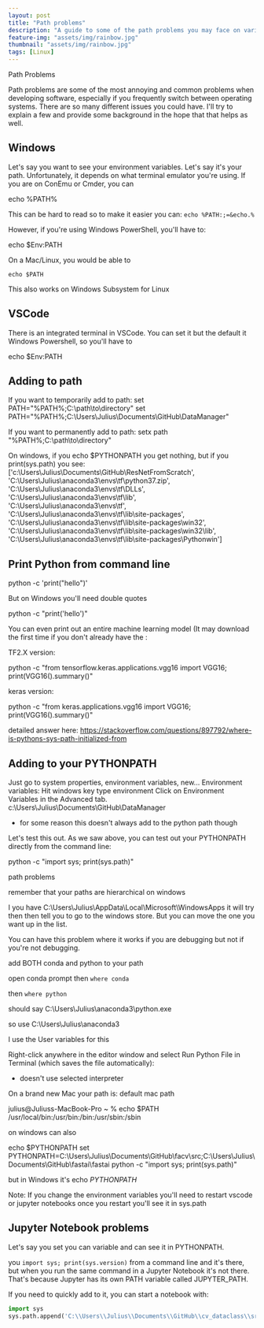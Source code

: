 ```yaml
---
layout: post
title: "Path problems"
description: "A guide to some of the path problems you may face on various operating systems"
feature-img: "assets/img/rainbow.jpg"
thumbnail: "assets/img/rainbow.jpg"
tags: [Linux]
---
```

Path Problems

Path problems are some of the most annoying and common problems when developing software, especially if you frequently switch between operating systems. There are so many different issues you could have. I'll try to explain a few and provide some background in the hope that that helps as well.

## Windows

Let's say you want to see your environment variables. Let's say it's your path. Unfortunately, it depends on what terminal emulator you're using. If you are on ConEmu or Cmder, you can

echo %PATH%

This can be hard to read so to make it easier you can: `echo %PATH:;=&echo.%`

However, if you're using Windows PowerShell, you'll have to:

echo $Env:PATH

On a Mac/Linux, you would be able to 

`echo $PATH`

This also works on Windows Subsystem for Linux

## VSCode

There is an integrated terminal in VSCode. You can set it but the default it Windows Powershell, so you'll have to

echo $Env:PATH


## Adding to path

If you want to temporarily add to path:
set PATH="%PATH%;C:\path\to\directory\"
set PATH="%PATH%;C:\Users\Julius\Documents\GitHub\DataManager"

If you want to permanently add to path:
setx path "%PATH%;C:\path\to\directory\"




On windows, if you echo $PYTHONPATH you get nothing, but if you print(sys.path) you see:
['c:\\Users\\Julius\\Documents\\GitHub\\ResNetFromScratch', 'C:\\Users\\Julius\\anaconda3\\envs\\tf\\python37.zip', 'C:\\Users\\Julius\\anaconda3\\envs\\tf\\DLLs', 'C:\\Users\\Julius\\anaconda3\\envs\\tf\\lib', 'C:\\Users\\Julius\\anaconda3\\envs\\tf', 'C:\\Users\\Julius\\anaconda3\\envs\\tf\\lib\\site-packages', 'C:\\Users\\Julius\\anaconda3\\envs\\tf\\lib\\site-packages\\win32', 'C:\\Users\\Julius\\anaconda3\\envs\\tf\\lib\\site-packages\\win32\\lib', 'C:\\Users\\Julius\\anaconda3\\envs\\tf\\lib\\site-packages\\Pythonwin']

## Print Python from command line

python -c 'print("hello")'

But on Windows you'll need double quotes

python -c "print('hello')"

You can even print out an entire machine learning model (It may download the first time if you don't already have the :

TF2.X version:

python -c "from tensorflow.keras.applications.vgg16 import VGG16; print(VGG16().summary()"

keras version:

python -c "from keras.applications.vgg16 import VGG16; print(VGG16().summary()"



detailed answer here: https://stackoverflow.com/questions/897792/where-is-pythons-sys-path-initialized-from


## Adding to your PYTHONPATH

Just go to system properties, environment variables, new...
Environment variables:
Hit windows key
type environment
Click on Environment Variables in the Advanced tab.
c:\\Users\\Julius\\Documents\\GitHub\\DataManager
- for some reason this doesn't always add to the python path though

Let's test this out. As we saw above, you can test out your PYTHONPATH directly from the command line:

python -c "import sys; print(sys.path)"


path problems

remember that your paths are hierarchical on windows

I you have C:\Users\Julius\AppData\Local\Microsoft\WindowsApps it will try then then tell you to go to the windows store. But you can move the one you want up in the list.

You can have this problem where it works if you are debugging but not if you're not debugging.


add BOTH conda and python to your path

open conda prompt then `where conda`

then `where python`

should say
C:\Users\Julius\anaconda3\python.exe

so use C:\Users\Julius\anaconda3




I use the User variables for this



Right-click anywhere in the editor window and select Run Python File in Terminal (which saves the file automatically):

- doesn't use selected interpreter





On a brand new Mac your path is:
default mac path

julius@Juliuss-MacBook-Pro ~ % echo $PATH
/usr/local/bin:/usr/bin:/bin:/usr/sbin:/sbin







on windows can also

echo $PYTHONPATH
set PYTHONPATH=C:\\Users\Julius\Documents\GitHub\facv\src\;C:\\Users\Julius\Documents\GitHub\fastai\fastai
python -c "import sys; print(sys.path)"

but in Windows it's echo $PYTHONPATH$




Note:
If you change the environment variables you'll need to restart vscode or jupyter notebooks
once you restart you'll see it in sys.path



## Jupyter Notebook problems

Let's say you set you can variable and can see it in PYTHONPATH.


you `import sys; print(sys.version)` from a command line and it's there, but when you run the same command in a Jupyter Notebook it's not there. That's because Jupyter has its own PATH variable called JUPYTER_PATH.

If you need to quickly add to it, you can start a notebook with:

``` python
import sys
sys.path.append('C:\\Users\\Julius\\Documents\\GitHub\\cv_dataclass\\src')
```
